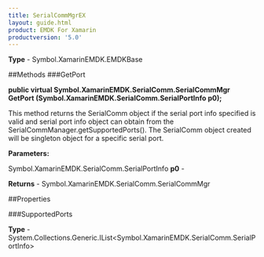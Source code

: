 ```yaml
---
title: SerialCommMgrEX
layout: guide.html
product: EMDK For Xamarin 
productversion: '5.0' 
---
```


    

**Type** - Symbol.XamarinEMDK.EMDKBase

##Methods
###GetPort

**public virtual Symbol.XamarinEMDK.SerialComm.SerialCommMgr GetPort (Symbol.XamarinEMDK.SerialComm.SerialPortInfo p0);**

This method returns the SerialComm object if the serial port info specified is valid and serial port info object can obtain from the SerialCommManager.getSupportedPorts(). The SerialComm object created will be singleton object for a specific serial port.
        

**Parameters:**

Symbol.XamarinEMDK.SerialComm.SerialPortInfo **p0**  - 
        

**Returns** - Symbol.XamarinEMDK.SerialComm.SerialCommMgr

##Properties

###SupportedPorts

        

**Type** - System.Collections.Generic.IList<Symbol.XamarinEMDK.SerialComm.SerialPortInfo>
